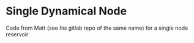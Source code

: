 # Single Dynamical Node

Code from Matt (see *his* gitlab repo of the same name) for a single node reservoir 

